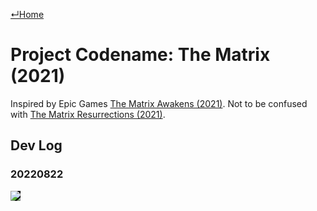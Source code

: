 [↵Home](https://www.totalimagine.com/)

# Project Codename: The Matrix (2021)

Inspired by Epic Games [The Matrix Awakens (2021)](https://en.wikipedia.org/wiki/The_Matrix_Awakens). Not to be confused with [The Matrix Resurrections (2021)](https://www.imdb.com/title/tt10838180/).

## Dev Log

### 20220822

<img src="https://images.totalimagine.com/the-matrix-two-points-20220822.png" style="background-color: black;"/>